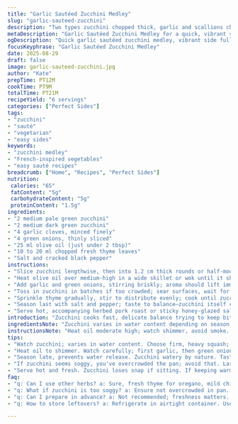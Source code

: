 ```yaml
---
title: "Garlic Sautéed Zucchini Medley"
slug: "garlic-sauteed-zucchini"
description: "Two types zucchini chopped thick, garlic and scallions chopped fine; olive oil toasted with fresh herbs; quick sauté to tender-crisp. Substitute thyme for oregano or chives for scallions. Simple seasoning. Technique focuses on heat management to avoid soggy squash. Watch color changes, slight caramelization signals ready. Timing guided by texture, not clock. Serve alongside pork crusted in herbs or honey-coriander salmon."
metaDescription: "Garlic Sautéed Zucchini Medley for a quick, vibrant side with herbs. Master heat control, balance flavors, enjoy tender-crisp zucchini."
ogDescription: "Quick garlic sautéed zucchini medley, vibrant side full of flavor. Control heat for perfect bite, add herbs."
focusKeyphrase: "Garlic Sautéed Zucchini Medley"
date: 2025-08-29
draft: false
image: garlic-sauteed-zucchini.jpg
author: "Kate"
prepTime: PT12M
cookTime: PT9M
totalTime: PT21M
recipeYield: "6 servings"
categories: ["Perfect Sides"]
tags:
- "zucchini"
- "sauté"
- "vegetarian"
- "easy sides"
keywords:
- "zucchini medley"
- "French-inspired vegetables"
- "easy sauté recipes"
breadcrumb: ["Home", "Recipes", "Perfect Sides"]
nutrition: 
 calories: "65"
 fatContent: "5g"
 carbohydrateContent: "5g"
 proteinContent: "1.5g"
ingredients:
- "2 medium pale green zucchini"
- "2 medium dark green zucchini"
- "4 garlic cloves, minced finely"
- "4 green onions, thinly sliced"
- "25 ml olive oil (just under 2 tbsp)"
- "10 to 20 ml chopped fresh thyme leaves"
- "Salt and cracked black pepper"
instructions:
- "Slice zucchini lengthwise, then into 1.2 cm thick rounds or half-moons depending on size; aim for uniformity to cook evenly."
- "Heat olive oil over medium-high in a wide skillet or wok until it shimmers without smoking; test with a drop of water."
- "Add garlic and green onions, stirring briskly; aroma should lift immediately without browning too fast — garlic burns in seconds."
- "Toss in zucchini in batches if too crowded; sear surfaces, wait for slight golden edges before stirring."
- "Sprinkle thyme gradually, stir to distribute evenly; cook until zucchini softens yet resists fork, about 7 to 10 minutes total."
- "Season last with salt and pepper; taste to balance—zucchini itself can be watery, so don’t overseason early."
- "Serve hot, accompanying herbed pork roast or sticky honey-glazed salmon."
introduction: "Zucchini cooks fast, delicate balance trying to keep bite without raw toughness. Avoid mush by controlling heat, not rushing tossing around pan like frantic. Garlic and green onions add punch, but watch closely: garlic flips from fragrant to bitter in heartbeats. Fresh herbs not just flavor but visual pop. Work with two colors zucchini—to contrast hues on plate. Season at end to dodge soggy water-release. Simple olive oil base lets veg speak for themselves—unlike butter, won’t brown aggressively, letting subtle caramel notes take stage. Serve same day; zucchini loses snap if left sitting. A quick side with body, texture, and a garlic whisper."
ingredientsNote: "Zucchini varies in water content depending on season; choose firm, heavy squash without soft spots. Yellow zucchini sweeter but less watery; green a tad earthier. Garlic — fresh and finely chopped, never pulverized or the sharp bitterness dominates. Green onions provide mild onion flavor without overpowering; scallions work if green onions unavailable. Olive oil quality important—fruity, extra virgin preferred, but lighter oils fine for higher heat tolerance. Thyme substitution with oregano is common but alters aroma — stick to fresh herbs to avoid dry, musty notes. Salt late to prevent zucchini releasing too much water. Pepper freshly cracked adds bite but mild."
instructionsNote: "Heat oil moderate high; watch shimmer, avoid smoke. Add garlic and onions first, swirl and lift scent—not darken or risk burnt flavor. Introduce zucchini in single layer sections if pan tight, to get slight browning which adds depth. Stir slowly; impatient stirring steams the veg. Visual cues: edges turning lightly golden, zucchini losing raw opacity, still holding firm when pierced with fork. Timing flexible; test by texture, not stopwatch. Season toward end when water release slowed. Serve immediately or brief rest to meld flavors. If plan to keep warm, toss gently with dash of oil to avoid drying or sticking. Overcrowding kills caramelization—use larger pan or batch cook. Simple yet controlled steps ensure crunch and flavor retention."
tips:
- "Watch zucchini; varies in water content. Choose firm, heavy squash; avoid blemished ones. Can substitute yellow zucchini for sweetness, green for more earthiness. Aim for even thickness when slicing; helps cook evenly."
- "Heat oil to shimmer. Watch carefully; first garlic, then green onions. Sauté quickly. If garlic burns, taste bitter; no recovery. Move fast not to darken. Add zucchini in batches avoid steaming. Sear to get caramelized edges."
- "Season late, prevents water release. Zucchini watery by nature. Taste before adding salt; adjust carefully. Pepper last for bite. Use cracked black for freshness. Timing based on texture, fork resistance."
- "If zucchini seems soggy, you've overcrowded the pan; avoid that. Large skillet is key. Stir slowly; impatient stirring steams. Visual cues are everything. Golden edges signal more readiness, less raw."
- "Serve hot and fresh. Zucchini loses snap if sitting. If keeping warm, toss with dash of oil. Adds protection against drying. Flavor melds nicely, but watch out for mush."
faq:
- "q: Can I use other herbs? a: Sure, fresh thyme for oregano, mild chives for onions. Each brings unique flavors. Avoid dried herbs; flavor differs totally."
- "q: What if zucchini is too soggy? a: Ensure not overcrowded in pan. Heat high enough. Quick sear, control water release. Toss in batches if necessary."
- "q: Can I prepare in advance? a: Not recommended; freshness matters. If you must, keep warm briefly with oil. But best enjoyed same day for texture."
- "q: How to store leftovers? a: Refrigerate in airtight container. Use within two days. Reheat gently; avoid high heat. Too much can cause mush; best eaten fresh."

---
```

